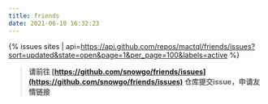 ```yaml
---
title: friends
date: 2021-06-10 16:32:23
---
```



{% issues sites | api=https://api.github.com/repos/mactql/friends/issues?sort=updated&state=open&page=1&per_page=100&labels=active %}

> **请前往 [https://github.com/snowgo/friends/issues](https://github.com/snowgo/friends/issues) 仓库提交issue，申请友情链接**
